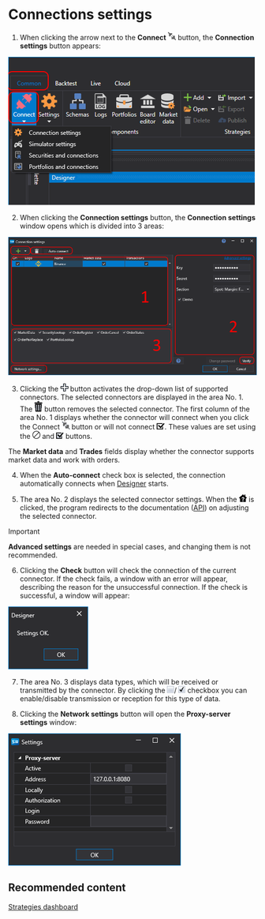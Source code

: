 # Connections settings

1. When clicking the arrow next to the **Connect** ![Designer The quick access toolbar 00](../../images/designer_quick_access_toolbar_00.png) button, the **Connection settings** button appears:

![Designer The connection settings 00](../../images/designer_connection_settings_00.png)

2. When clicking the **Connection settings** button, the **Connection settings** window opens which is divided into 3 areas:

![Designer The connection settings 01](../../images/designer_connection_settings_01.png)

3. Clicking the ![Designer The connection settings 02](../../images/designer_connection_settings_02.png) button activates the drop\-down list of supported connectors. The selected connectors are displayed in the area No. 1. The ![Designer The connection settings 03](../../images/designer_connection_settings_03.png) button removes the selected connector. The first column of the area No. 1 displays whether the connector will connect when you click the Connect ![Designer The connection settings 04](../../images/designer_connection_settings_04.png) button or will not connect ![Designer The connection settings 05](../../images/designer_connection_settings_05.png). These values are set using the ![Designer The connection settings 06](../../images/designer_connection_settings_06.png) and ![Designer The connection settings 07](../../images/designer_connection_settings_07.png) buttons.

The **Market data** and **Trades** fields display whether the connector supports market data and work with orders.

4. When the **Auto\-connect** check box is selected, the connection automatically connects when [Designer](../designer.md) starts.

5. The area No. 2 displays the selected connector settings. When the ![Designer The connection settings 09](../../images/designer_connection_settings_09.png) is clicked, the program redirects to the documentation ([API](../api.md)) on adjusting the selected connector.

  > [!IMPORTANT]
  > **Advanced settings** are needed in special cases, and changing them is not recommended.

6. Clicking the **Check** button will check the connection of the current connector. If the check fails, a window with an error will appear, describing the reason for the unsuccessful connection. If the check is successful, a window will appear:

![Designer The connection settings 10](../../images/designer_connection_settings_10.png)

7. The area No. 3 displays data types, which will be received or transmitted by the connector. By clicking the ![Designer The connection settings 11](../../images/designer_connection_settings_11.png)\/ ![Designer The connection settings 12](../../images/designer_connection_settings_12.png) checkbox you can enable\/disable transmission or reception for this type of data.

8. Clicking the **Network settings** button will open the **Proxy\-server settings** window:

![Designer The connection settings 13](../../images/designer_connection_settings_13.png)

## Recommended content

[Strategies dashboard](live_execution/strategies_dashboard.md)
